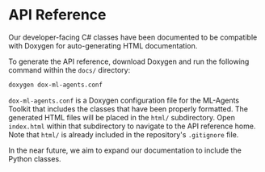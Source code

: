 # API Reference

Our developer-facing C# classes have been documented to be compatible with
Doxygen for auto-generating HTML documentation.

To generate the API reference, download Doxygen and run the following command
within the `docs/` directory:

```sh
doxygen dox-ml-agents.conf
```

`dox-ml-agents.conf` is a Doxygen configuration file for the ML-Agents Toolkit
that includes the classes that have been properly formatted. The generated HTML
files will be placed in the `html/` subdirectory. Open `index.html` within that
subdirectory to navigate to the API reference home. Note that `html/` is already
included in the repository's `.gitignore` file.

In the near future, we aim to expand our documentation to include the Python
classes.
